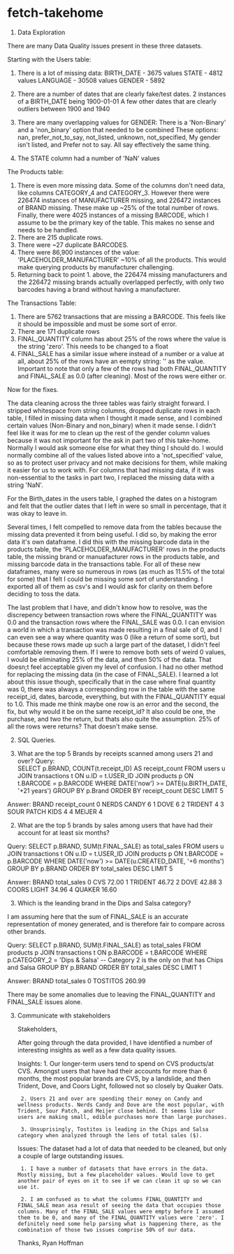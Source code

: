 # fetch-takehome

1. Data Exploration

There are many Data Quality issues present in these three datasets.

Starting with the Users table:
1. There is a lot of missing data:
    BIRTH_DATE - 3675 values
    STATE - 4812 values
    LANGUAGE - 30508 values
    GENDER - 5892

2. There are a number of dates that are clearly fake/test dates.
    2 instances of a BIRTH_DATE being 1900-01-01
    A few other dates that are clearly outliers between 1900 and 1940

3. There are many overlapping values for GENDER:
    There is a 'Non-Binary' and a 'non_binary' option that needed to be combined
    These options: nan, prefer_not_to_say, not_listed, unknown, not_specified, My gender isn't listed, and Prefer not to say. All say effectively the same thing.
4. The STATE column had a number of 'NaN' values

The Products table:
1. There is even more missing data. Some of the columns don't need data, like columns CATEGORY_4 and CATEGORY_3. However there were 226474 instances of MANUFACTURER missing, and 226472 instances of BRAND missing. These make up ~25% of the total number of rows. Finally, there were 4025 instances of a missing BARCODE, which I assume to be the primary key of the table. This makes no sense and needs to be handled.
2. There are 215 duplicate rows.
3. There were ~27 duplicate BARCODES.
4. There were 86,900 instances of the value: 'PLACEHOLDER_MANUFACTURER' ~10% of all the products. This would make querying products by manufacturer challenging.
5. Returning back to point 1. above, the 226474 missing manufacturers and the 226472 missing brands actually overlapped perfectly, with only two barcodes having a brand without having a manufacturer.

The Transactions Table:
1. There are 5762 transactions that are missing a BARCODE. This feels like it should be impossible and must be some sort of error.
2. There are 171 duplicate rows
3. FINAL_QUANTITY column has about 25% of the rows where the value is the string 'zero'. This needs to be changed to a float
4. FINAL_SALE has a similar issue where instead of a number or a value at all, about 25% of the rows have an eempty string: '' as the value. Important to note that only a few of the rows had both FINAL_QUANTITY and FINAL_SALE as 0.0 (after cleaning). Most of the rows were either or.

Now for the fixes.

The data cleaning across the three tables was fairly straight forward. I stripped whitespace from string columns, dropped duplicate rows in each table, I filled in missing data when I thought it made sense, and I combined certain values (Non-Binary and non_binary) when it made sense. I didn't feel like it was for me to clean up the rest of the gender column values because it was not important for the ask in part two of this take-home. Normally I would ask someone else for what they thing I should do. I would normally combine all of the values listed above into a 'not_specified' value, so as to protect user privacy and not make decisions for them, while making it easier for us to work with. For columns that had missing data, if it was non-essential to the tasks in part two, I replaced the missing data with a string 'NaN'.

For the Birth_dates in the users table, I graphed the dates on a histogram and felt that the outlier dates that I left in were so small in percentage, that it was okay to leave in.

Several times, I felt compelled to remove data from the tables because the missing data prevented it from being useful. I did so, by making the error data it's own dataframe. I did this with the missing barcode data in the products table, the 'PLACEHOLDER_MANUFACTURER' rows in the products table, the missing brand or manuafacturer rows in the products table, and missing barcode data in the transactions table. For all of these new dataframes, many were so numerous in rows (as much as 11.5% of the total for some) that I felt I could be missing some sort of understanding. I exported all of them as csv's and I would ask for clarity on them before deciding to toss the data.

The last problem that I have, and didn't know how to resolve, was the discrepency between transaction rows where the FINAL_QUANTITY was 0.0 and the transaction rows where the FINAL_SALE was 0.0. I can envision a world in which a transaction was made resulting in a final sale of 0, and I can even see a way where quantity was 0 (like a return of some sort), but because these rows made up such a large part of the dataset, I didn't feel comfortable removing them. If I were to remove both sets of weird 0 values, I would be eliminating 25% of the data, and then 50% of the data. That doesn;t feel acceptable given my level of confusion. I had no other method for replacing the missing data (in the case of FINAL_SALE). I learned a lot about this issue though, specifically that in the case where final quantity was 0, there was always a corresponding row in the table with the same receipt_id, dates, barcode, everything, but with the FINAL_QUANTITY equal to 1.0. This made me think maybe one row is an error and the second, the fix, but why would it be on the same receipt_id? It also could be one, the purchase, and two the return, but thats also quite the assumption. 25% of all the rows were returns? That doesn't make sense.

2. SQL Queries.

1. What are the top 5 Brands by receipts scanned among users 21 and over?
Query:     
    SELECT p.BRAND,
           COUNT(t.receipt_ID) AS receipt_count
    FROM users u
    JOIN transactions t ON u.ID = t.USER_ID
    JOIN products p ON t.BARCODE = p.BARCODE
    WHERE DATE('now') >= DATE(u.BIRTH_DATE, '+21 years')
    GROUP BY p.Brand
    ORDER BY receipt_count DESC
    LIMIT 5

Answer:              BRAND  receipt_count
        0      NERDS CANDY              6
        1             DOVE              6
        2          TRIDENT              4
        3  SOUR PATCH KIDS              4
        4           MEIJER              4

2. What are the top 5 brands by sales among users that have had their account for at least six months?

Query:
    SELECT p.BRAND,
           SUM(t.FINAL_SALE) as total_sales
    FROM users u
    JOIN transactions t ON u.ID = t.USER_ID
    JOIN products p ON t.BARCODE = p.BARCODE
    WHERE DATE('now') >= DATE(u.CREATED_DATE, '+6 months')
    GROUP BY p.BRAND
    ORDER BY total_sales DESC
    LIMIT 5

Answer:
             BRAND  total_sales
    0          CVS        72.00
    1      TRIDENT        46.72
    2         DOVE        42.88
    3  COORS LIGHT        34.96
    4       QUAKER        16.60

3. Which is the leanding brand in the Dips and Salsa category?

I am assuming here that the sum of FINAL_SALE is an accurate representation of money generated, and is therefore fair to compare across other brands.

Query: 
    SELECT p.BRAND,
           SUM(t.FINAL_SALE) as total_sales
    FROM products p
    JOIN transactions t ON p.BARCODE = t.BARCODE
    WHERE p.CATEGORY_2 = 'Dips & Salsa' -- Category 2 is the only on that has Chips and Salsa
    GROUP BY p.BRAND
    ORDER BY total_sales DESC
    LIMIT 1


Answer:
              BRAND  total_sales
        0  TOSTITOS       260.99

There may be some anomalies due to leaving the FINAL_QUANTITY and FINAL_SALE issues alone. 

3. Communicate with stakeholders

    Stakeholders,

    After going through the data provided, I have identified a number of interesting insights as well as a few data quality issues.
    
    Insights:
        1. Our longer-term users tend to spend on CVS products/at CVS.
        Amongst users that have had their accounts for more than 6 months, the most popular brands are CVS, by a landslide, and then Trident, Dove, and Coors Light, followed not so closely by Quaker Oats.

        2. Users 21 and over are spending their money on Candy and wellness products. Nerds Candy and Dove are the most popular, with Trident, Sour Patch, and Meijer close behind. It seems like our users are making small, edible purchases more than large purchases.

        3. Unsuprisingly, Tostitos is leading in the Chips and Salsa category when analyzed through the lens of total sales ($).

    Issues:
        The dataset had a lot of data that needed to be cleaned, but only a couple of large outstanding issues.

        1. I have a number of datasets that have errors in the data. Mostly missing, but a few placeholder values. Would love to get another pair of eyes on it to see if we can clean it up so we can use it.

        2. I am confused as to what the columns FINAL_QUANTITY and FINAL_SALE mean asa result of seeing the data that occupies those columns. Many of the FINAL_SALE values were empty before I assumed them to be 0, and many of the FINAL_QUANTITY values were 'zero'. I definitely need some help parsing what is happening there, as the combination of those two issues comprise 50% of our data.

    Thanks,
        Ryan Hoffman
